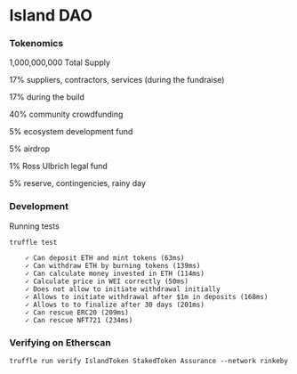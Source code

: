 # Island DAO



### Tokenomics

1,000,000,000 Total Supply




17% suppliers, contractors, services (during the fundraise)

17% during the build

40% community crowdfunding

5% ecosystem development fund

5% airdrop

1% Ross Ulbrich legal fund

5% reserve, contingencies, rainy day



### Development
Running tests

`truffle test`

```
    ✓ Can deposit ETH and mint tokens (63ms)
    ✓ Can withdraw ETH by burning tokens (139ms)
    ✓ Can calculate money invested in ETH (114ms)
    ✓ Calculate price in WEI correctly (50ms)
    ✓ Does not allow to initiate withdrawal initially
    ✓ Allows to initiate withdrawal after $1m in deposits (168ms)
    ✓ Allows to to finalize after 30 days (201ms)
    ✓ Can rescue ERC20 (209ms)
    ✓ Can rescue NFT721 (234ms)
```


### Verifying on Etherscan

`truffle run verify IslandToken StakedToken Assurance --network rinkeby`